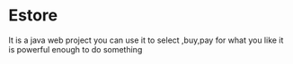 # Estore
It is a java web project 
you can use it to select ,buy,pay for what you like
it is powerful enough to do something

